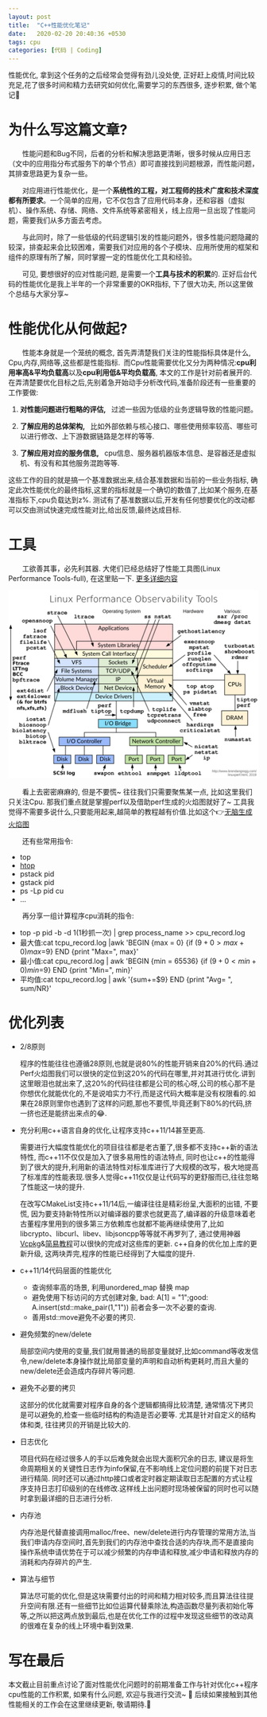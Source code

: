 ```yaml
---
layout: post
title:  "C++性能优化笔记"
date:   2020-02-20 20:40:36 +0530
tags: cpu
categories: [代码 | Coding]
---
```

性能优化, 拿到这个任务的之后经常会觉得有劲儿没处使, 正好赶上疫情,时间比较充足,花了很多时间和精力去研究如何优化,需要学习的东西很多, 逐步积累, 做个笔记:pencil:

# 为什么写这篇文章?

&#8195;&#8195;性能问题和Bug不同，后者的分析和解决思路更清晰，很多时候从应用日志（文中的应用指分布式服务下的单个节点）即可直接找到问题根源，而性能问题，其排查思路更为复杂一些。

&#8195;&#8195;对应用进行性能优化，是一个**系统性的工程，对工程师的技术广度和技术深度都有所要求**。一个简单的应用，它不仅包含了应用代码本身，还和容器（虚拟机）、操作系统、存储、网络、文件系统等紧密相关，线上应用一旦出现了性能问题，需要我们从多方面去考虑。

&#8195;&#8195;与此同时，除了一些低级的代码逻辑引发的性能问题外，很多性能问题隐藏的较深，排查起来会比较困难，需要我们对应用的各个子模块、应用所使用的框架和组件的原理有所了解，同时掌握一定的性能优化工具和经验。

&#8195;&#8195;可见, 要想很好的应对性能问题, 是需要一个**工具与技术的积累**的. 正好后台代码的性能优化是我上半年的一个非常重要的OKR指标, 下了很大功夫, 所以这里做个总结与大家分享~ 


# 性能优化从何做起?

&#8195;&#8195;性能本身就是一个笼统的概念, 首先弄清楚我们关注的性能指标具体是什么,&ensp;Cpu,内存,网络等,这些都是性能指标.&ensp;而Cpu性能需要优化又分为两种情况:**cpu利用率高&平均负载高**以及**cpu利用低&平均负载高**, 本文的工作是针对前者展开的.
在弄清楚要优化目标之后,先别着急开始动手分析改代码,准备阶段还有一些重要的工作要做:


1) **对性能问题进行粗略的评估,** &ensp;过滤一些因为低级的业务逻辑导致的性能问题。


2) **了解应用的总体架构,** &ensp;比如外部依赖与核心接口、哪些使用频率较高、哪些可以进行修改、上下游数据链路是怎样的等等.


3) **了解应用对应的服务信息,** &ensp;cpu信息、服务器机器版本信息、是容器还是虚拟机、有没有和其他服务混跑等等.


这些工作的目的就是搞一个基准数据出来,结合基准数据和当前的一些业务指标, 确定此次性能优化的最终指标,这里的指标就是一个确切的数值了,比如某个服务,在基准指标下,cpu负载达到z%. 测试有了基准数据以后,开发有任何想要优化的改动都可以交由测试快速完成性能对比,给出反馈,最终达成目标.


# 工具

&#8195;&#8195;工欲善其事，必先利其器. 大佬们已经总结好了性能工具图(Linux Performance Tools-full), 在这里贴一下. [更多详细内容](http://www.brendangregg.com/linuxperf.html?spm=a2c6h.12873639.0.0.dea57ee2dxWa83)

![avatar](https://github.com/SonderEASE/lewis-blog.io/blob/master/pics/linux_observability_tools.png?raw=true)

&#8195;&#8195;看上去密密麻麻的, 但是不要慌~ 往往我们只需要聚焦某一点, 比如这里我们只关注Cpu. 那我们重点就是掌握perf以及借助perf生成的火焰图就好了~ 工具我觉得不需要多说什么,只要能用起来,越简单的教程越有价值.比如这个:point_right:[无脑生成火焰图](https://www.cnblogs.com/happyliu/p/6142929.html)

&#8195;&#8195;还有些常用指令:
+ top
+ [htop](https://blog.csdn.net/zxgravity/article/details/82224069)
+ pstack pid
+ gstack pid
+ ps -Lp pid cu
+ ...

&#8195;&#8195;再分享一组计算程序cpu消耗的指令:
+ top -p pid -b -d 1(1秒抓一次) | grep process_name >> cpu_record.log  
+ 最大值:cat tcpu_record.log |awk 'BEGIN {max = 0} {if ($9+0 > max+0) max=$9} END {print "Max=", max}' 
+ 最小值:cat cpu_record.log | awk 'BEGIN {min = 65536} {if ($9+0 < min+0) min=$9} END {print "Min=", min}' 
+ 平均值:cat tcpu_record.log | awk '{sum+=$9} END {print "Avg= ", sum/NR}'


# 优化列表
+ 2/8原则
    
    程序的性能往往也遵循28原则,也就是说80%的性能开销来自20%的代码.通过Perf火焰图我们可以很快的定位到这20%的代码在哪里,并对其进行优化.讲到这里眼泪也就出来了,这20%的代码往往都是公司的核心呀,公司的核心那不是你想优化就能优化的,不是说咱实力不行,而是这代码大概率是没有权限看的.如果在28原则里你也遇到了这样的问题,那也不要慌,毕竟还剩下80%的代码,挤一挤也还是能挤出来点的:joy:.

+ 充分利用c++语言自身的优化,让程序支持c++11/14甚至更高.
    
    需要进行大幅度性能优化的项目往往都是老古董了,很多都不支持c++新的语法特性, 而c++11不仅仅是加入了很多易用性的语法特点, 同时也让c++的性能得到了很大的提升,利用新的语法特性对标准库进行了大规模的改写，极大地提高了标准库的性能表现.很多人觉得c++11仅仅是让代码写的更舒服而已,往往忽略了性能这一块的提升.

    在改写CMakeList支持c++11/14后,一编译往往是精彩纷呈,大面积的出错, 不要慌, 因为要支持新特性所以对编译器的要求也就更高了,编译器的升级意味着老古董程序里用到的很多第三方依赖库也就都不能再继续使用了,比如libcrypto、libcurl、libev、libjsoncpp等等就不再罗列了, 通过使用神器[Vcpkg](https://github.com/Microsoft/vcpkg )&[简易教程](https://www.jianshu.com/p/f06b8f77bc34)可以很快的完成对这些库的更新. c++自身的优化加上库的更新升级, 这两块弄完,程序的性能已经得到了大幅度的提升. 

+ c++11/14代码层面的性能优化
    
    + 查询频率高的场景, 利用unordered_map 替换 map
    + 避免使用下标访问的方式创建对象, bad: A[1] = "1";good: A.insert(std::make_pair(1,"1")) 前者会多一次不必要的查询.
    + 善用std::move避免不必要的拷贝.

+ 避免频繁的new/delete
    
    局部空间内使用的变量,我们就用普通的局部变量就好,比如command等收发信令,new/delete本身操作就比局部变量的声明和自动析构更耗时,而且大量的new/delete还会造成内存碎片等问题.

+ 避免不必要的拷贝
    
    这部分的优化就需要对程序自身的各个逻辑都搞得比较清楚, 通常情况下拷贝是可以避免的,检查一些临时结构的构造是否必要等. 尤其是针对自定义的结构体和类, 往往拷贝的开销是比较大的. 

+ 日志优化
    
    项目代码在经过很多人的手以后难免就会出现大面积冗余的日志, 建议是将生命周期相关的关键性日志作为info保留,在不影响线上定位问题的前提下对日志进行精简. 同时还可以通过http接口或者定时器定期读取日志配置的方式让程序支持日志打印级别的在线修改.这样线上出问题时现场被保留的同时也可以随时拿到最详细的日志进行分析.

+ 内存池

    内存池是代替直接调用malloc/free、new/delete进行内存管理的常用方法,当我们申请内存空间时,首先到我们的内存池中查找合适的内存块,而不是直接向操作系统申请优势在于可以减少频繁的内存申请和释放,减少申请和释放内存的消耗和内存碎片的产生.
    
+ 算法与细节

    算法尽可能的优化,但是这块需要付出的时间和精力相对较多,而且算法往往提升空间有限.还有一些细节比如位运算代替乘除法,构造函数尽量列表初始化等等,之所以把这两点放到最后,也是在优化工作的过程中发现这些细节的改动真的很难在复杂的线上环境中看到效果.






# 写在最后
本文截止目前重点讨论了面对性能优化问题时的前期准备工作与针对优化c++程序cpu性能的工作积累, 如果有什么问题, 欢迎与我进行交流~ :speech_balloon:  后续如果接触到其他性能相关的工作会在这里继续更新, 敬请期待.:ghost:
